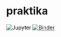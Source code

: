 # praktika
![Jupyter](https://github.com/MinhMISIS/praktika/actions/workflows/main.yml/badge.svg)
[![Binder](https://mybinder.org/badge_logo.svg)](https://mybinder.org/v2/gh/MinhMISIS/praktika/HEAD?labpath=dz1.ipynb)
